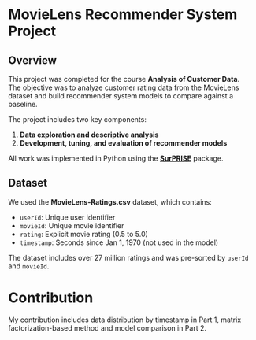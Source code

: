 # MovieLens Recommender System Project

## Overview

This project was completed for the course **Analysis of Customer Data**.  
The objective was to analyze customer rating data from the MovieLens dataset and build recommender system models to compare against a baseline.

The project includes two key components:
1. **Data exploration and descriptive analysis**
2. **Development, tuning, and evaluation of recommender models**

All work was implemented in Python using the **[SurPRISE](http://surpriselib.com/)** package.


## Dataset

We used the **MovieLens-Ratings.csv** dataset, which contains:
- `userId`: Unique user identifier
- `movieId`: Unique movie identifier
- `rating`: Explicit movie rating (0.5 to 5.0)
- `timestamp`: Seconds since Jan 1, 1970 (not used in the model)

The dataset includes over 27 million ratings and was pre-sorted by `userId` and `movieId`.

# Contribution
My contribution includes data distribution by timestamp in Part 1, matrix factorization-based method and model comparison in Part 2.
